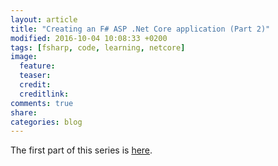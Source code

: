 ```yaml
---
layout: article
title: "Creating an F# ASP .Net Core application (Part 2)"
modified: 2016-10-04 10:08:33 +0200
tags: [fsharp, code, learning, netcore]
image:
  feature:
  teaser:
  credit:
  creditlink:
comments: true
share:
categories: blog
---
```


The first part of this series is [here](/blog/2016/10/04/Creating-An-FSharp-Asp-Net-Core-Application/).

